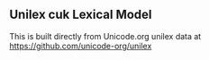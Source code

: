 Unilex cuk Lexical Model
----------------------

This is built directly from Unicode.org unilex data at
https://github.com/unicode-org/unilex
